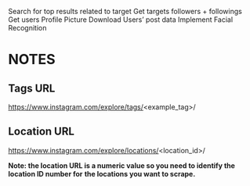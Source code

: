 <DONE> Search for top results related to target
<DONE> Get targets followers + followings
<DONE> Get users Profile Picture
<DONE> Download Users’ post data
<TODO> Implement Facial Recognition





















# NOTES
## Tags URL
https://www.instagram.com/explore/tags/<example_tag>/

## Location URL
https://www.instagram.com/explore/locations/<location_id>/

**Note: the location URL is a numeric value so you need to identify the location ID number for**
**the locations you want to scrape.**


